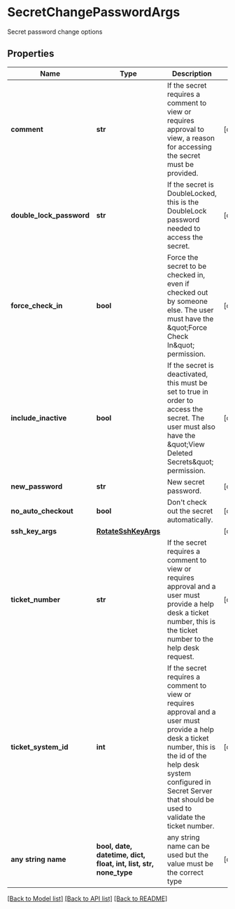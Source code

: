 # SecretChangePasswordArgs

Secret password change options

## Properties
Name | Type | Description | Notes
------------ | ------------- | ------------- | -------------
**comment** | **str** | If the secret requires a comment to view or requires approval to view, a reason for accessing the secret must be provided. | [optional] 
**double_lock_password** | **str** | If the secret is DoubleLocked, this is the DoubleLock password needed to access the secret. | [optional] 
**force_check_in** | **bool** | Force the secret to be checked in, even if checked out by someone else. The user must have the \&quot;Force Check In\&quot; permission. | [optional] 
**include_inactive** | **bool** | If the secret is deactivated, this must be set to true in order to access the secret. The user must also have the \&quot;View Deleted Secrets\&quot; permission. | [optional] 
**new_password** | **str** | New secret password. | [optional] 
**no_auto_checkout** | **bool** | Don&#39;t check out the secret automatically. | [optional] 
**ssh_key_args** | [**RotateSshKeyArgs**](RotateSshKeyArgs.md) |  | [optional] 
**ticket_number** | **str** | If the secret requires a comment to view or requires approval and a user must provide a help desk a ticket number, this is the ticket number to the help desk request. | [optional] 
**ticket_system_id** | **int** | If the secret requires a comment to view or requires approval and a user must provide a help desk a ticket number, this is the id of the help desk system configured in Secret Server that should be used to validate the ticket number. | [optional] 
**any string name** | **bool, date, datetime, dict, float, int, list, str, none_type** | any string name can be used but the value must be the correct type | [optional]

[[Back to Model list]](../README.md#documentation-for-models) [[Back to API list]](../README.md#documentation-for-api-endpoints) [[Back to README]](../README.md)


